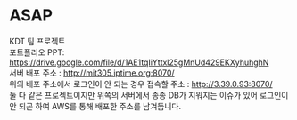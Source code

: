 # ASAP
KDT 팀 프로젝트   
포트폴리오 PPT: https://drive.google.com/file/d/1AE1tqIiYttxl25gMnUd429EKXyhuhghN  
서버 배포 주소 : http://mit305.iptime.org:8070/   
위의 배포 주소에서 로그인이 안 되는 경우 접속할 주소 : http://3.39.0.93:8070/   
둘 다 같은 프로젝트이지만 위쪽의 서버에서 종종 DB가 지워지는 이슈가 있어 로그인이 안 되곤 하여 AWS를 통해 배포한 주소를 남겨둡니다.   
